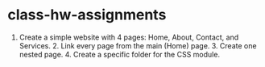 # class-hw-assignments
 1. Create a simple website with 4 pages: Home, About, Contact, and Services.   2. Link every page from the main (Home) page.   3. Create one nested page.  4. Create a specific folder for the CSS module.
